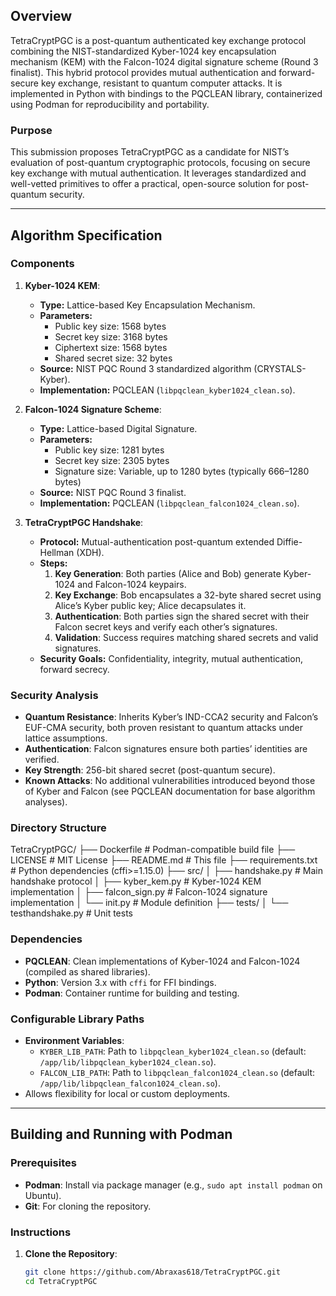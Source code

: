 ## Overview

TetraCryptPGC is a post-quantum authenticated key exchange protocol combining the NIST-standardized Kyber-1024 key encapsulation mechanism (KEM) with the Falcon-1024 digital signature scheme (Round 3 finalist). This hybrid protocol provides mutual authentication and forward-secure key exchange, resistant to quantum computer attacks. It is implemented in Python with bindings to the PQCLEAN library, containerized using Podman for reproducibility and portability.

### Purpose
This submission proposes TetraCryptPGC as a candidate for NIST’s evaluation of post-quantum cryptographic protocols, focusing on secure key exchange with mutual authentication. It leverages standardized and well-vetted primitives to offer a practical, open-source solution for post-quantum security.

---

## Algorithm Specification

### Components
1. **Kyber-1024 KEM**:
   - **Type:** Lattice-based Key Encapsulation Mechanism.
   - **Parameters:** 
     - Public key size: 1568 bytes
     - Secret key size: 3168 bytes
     - Ciphertext size: 1568 bytes
     - Shared secret size: 32 bytes
   - **Source:** NIST PQC Round 3 standardized algorithm (CRYSTALS-Kyber).
   - **Implementation:** PQCLEAN (`libpqclean_kyber1024_clean.so`).

2. **Falcon-1024 Signature Scheme**:
   - **Type:** Lattice-based Digital Signature.
   - **Parameters:**
     - Public key size: 1281 bytes
     - Secret key size: 2305 bytes
     - Signature size: Variable, up to 1280 bytes (typically 666–1280 bytes)
   - **Source:** NIST PQC Round 3 finalist.
   - **Implementation:** PQCLEAN (`libpqclean_falcon1024_clean.so`).

3. **TetraCryptPGC Handshake**:
   - **Protocol:** Mutual-authentication post-quantum extended Diffie-Hellman (XDH).
   - **Steps:**
     1. **Key Generation**: Both parties (Alice and Bob) generate Kyber-1024 and Falcon-1024 keypairs.
     2. **Key Exchange**: Bob encapsulates a 32-byte shared secret using Alice’s Kyber public key; Alice decapsulates it.
     3. **Authentication**: Both parties sign the shared secret with their Falcon secret keys and verify each other’s signatures.
     4. **Validation**: Success requires matching shared secrets and valid signatures.
   - **Security Goals:** Confidentiality, integrity, mutual authentication, forward secrecy.

### Security Analysis
- **Quantum Resistance**: Inherits Kyber’s IND-CCA2 security and Falcon’s EUF-CMA security, both proven resistant to quantum attacks under lattice assumptions.
- **Authentication**: Falcon signatures ensure both parties’ identities are verified.
- **Key Strength**: 256-bit shared secret (post-quantum secure).
- **Known Attacks**: No additional vulnerabilities introduced beyond those of Kyber and Falcon (see PQCLEAN documentation for base algorithm analyses).

### Directory Structure
TetraCryptPGC/
├── Dockerfile          # Podman-compatible build file
├── LICENSE             # MIT License
├── README.md           # This file
├── requirements.txt    # Python dependencies (cffi>=1.15.0)
├── src/
│   ├── handshake.py    # Main handshake protocol
│   ├── kyber_kem.py    # Kyber-1024 KEM implementation
│   ├── falcon_sign.py  # Falcon-1024 signature implementation
│   └── init.py     # Module definition
├── tests/
│   └── testhandshake.py  # Unit tests

### Dependencies
- **PQCLEAN**: Clean implementations of Kyber-1024 and Falcon-1024 (compiled as shared libraries).
- **Python**: Version 3.x with `cffi` for FFI bindings.
- **Podman**: Container runtime for building and testing.

### Configurable Library Paths
- **Environment Variables**:
  - `KYBER_LIB_PATH`: Path to `libpqclean_kyber1024_clean.so` (default: `/app/lib/libpqclean_kyber1024_clean.so`).
  - `FALCON_LIB_PATH`: Path to `libpqclean_falcon1024_clean.so` (default: `/app/lib/libpqclean_falcon1024_clean.so`).
- Allows flexibility for local or custom deployments.

---

## Building and Running with Podman

### Prerequisites
- **Podman**: Install via package manager (e.g., `sudo apt install podman` on Ubuntu).
- **Git**: For cloning the repository.

### Instructions
1. **Clone the Repository**:
   ```bash
   git clone https://github.com/Abraxas618/TetraCryptPGC.git
   cd TetraCryptPGC
